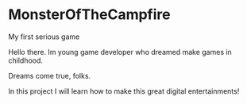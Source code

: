 # MonsterOfTheCampfire
My first serious game

Hello there. Im young game developer who dreamed make games in childhood.

Dreams come true, folks.

In this project I will learn how to make this great digital entertainments!
